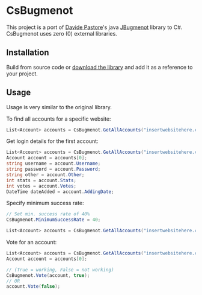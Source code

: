 # CsBugmenot
This project is a port of [Davide Pastore](https://github.com/DavidePastore)'s java [JBugmenot](https://github.com/DavidePastore/JBugmenot) library to C#. CsBugmenot uses zero (0) external libraries.

## Installation
Build from source code or [download the library](https://github.com/sleeyax/CsBugmenot/releases) and add it as a reference to your project.

## Usage
Usage is very similar to the original library.

To find all accounts for a specific website:
```csharp
List<Account> accounts = CsBugmenot.GetAllAccounts("insertwebsitehere.com");
```

Get login details for the first account:
```csharp
List<Account> accounts = CsBugmenot.GetAllAccounts("insertwebsitehere.com");
Account account = accounts[0];
string username = account.Username;
string password = account.Password;
string other = account.Other;
int stats = account.Stats;
int votes = account.Votes;
DateTime dateAdded = account.AddingDate;
```

Specify minimum success rate:
```csharp
// Set min. success rate of 40%
CsBugmenot.MinimumSuccessRate = 40;

List<Account> accounts = CsBugmenot.GetAllAccounts("insertwebsitehere.com");
```

Vote for an account:
```csharp
List<Account> accounts = CsBugmenot.GetAllAccounts("insertwebsitehere.com");
Account account = accounts[0];

// (True = working, False = not working)
CsBugmenot.Vote(account, true);
// OR
account.Vote(false);
```